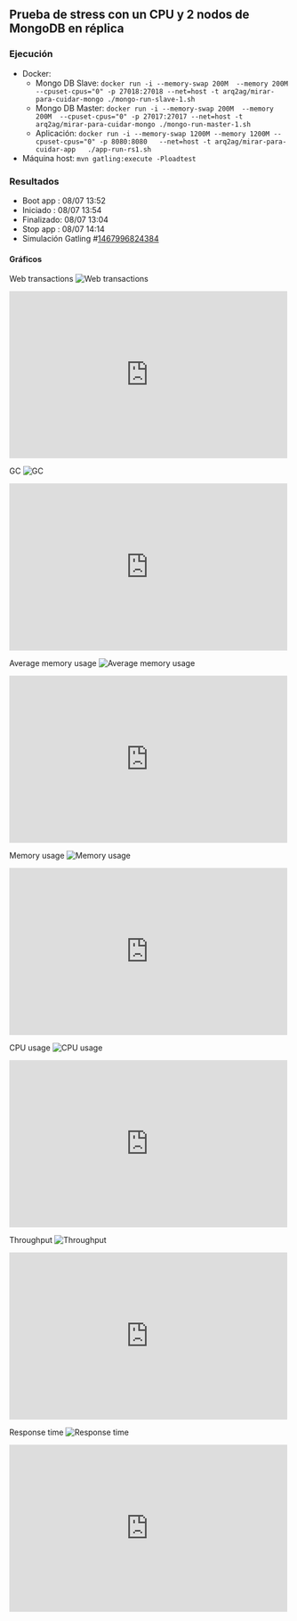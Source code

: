 ## Prueba de stress con un CPU y 2 nodos de MongoDB en réplica

### Ejecución

* Docker:
  * Mongo DB Slave:  `docker run -i --memory-swap 200M  --memory 200M  --cpuset-cpus="0" -p 27018:27018 --net=host -t arq2ag/mirar-para-cuidar-mongo ./mongo-run-slave-1.sh`
  * Mongo DB Master: `docker run -i --memory-swap 200M  --memory 200M  --cpuset-cpus="0" -p 27017:27017 --net=host -t arq2ag/mirar-para-cuidar-mongo ./mongo-run-master-1.sh`
  * Aplicación:      `docker run -i --memory-swap 1200M --memory 1200M --cpuset-cpus="0" -p 8080:8080   --net=host -t arq2ag/mirar-para-cuidar-app   ./app-run-rs1.sh`
* Máquina host: `mvn gatling:execute -Ploadtest`

### Resultados

* Boot app  : 08/07 13:52
* Iniciado  : 08/07 13:54
* Finalizado: 08/07 13:04
* Stop app  : 08/07 14:14
* Simulación Gatling \#[1467996824384](crearunshopyagregarprecios-1467996824384/index.html)

#### Gráficos

Web transactions
![Web transactions](imagenes/web-transactions.png)
<iframe src="https://rpm.newrelic.com/public/charts/1W4DzjwNHS3" width="500" height="300" scrolling="no" frameborder="no"></iframe>

GC
![GC](imagenes/gc.png)
<iframe src="https://rpm.newrelic.com/public/charts/e6urh5a2jhH" width="500" height="300" scrolling="no" frameborder="no"></iframe>

Average memory usage
![Average memory usage](imagenes/avg-mem-usage.png)
<iframe src="https://rpm.newrelic.com/public/charts/c9i7uHm5ijF" width="500" height="300" scrolling="no" frameborder="no"></iframe>

Memory usage
![Memory usage](imagenes/mem-usage.png)
<iframe src="https://rpm.newrelic.com/public/charts/cn754EhlhJJ" width="500" height="300" scrolling="no" frameborder="no"></iframe>

CPU usage
![CPU usage](imagenes/cpu-usage.png)
<iframe src="https://rpm.newrelic.com/public/charts/8OQJsaZhZ5Y" width="500" height="300" scrolling="no" frameborder="no"></iframe>

Throughput
![Throughput](imagenes/throughput.png)
<iframe src="https://rpm.newrelic.com/public/charts/dXnDCE6xCyE" width="500" height="300" scrolling="no" frameborder="no"></iframe>

Response time
![Response time](imagenes/response-time.png)
<iframe src="https://rpm.newrelic.com/public/charts/i4QRFxIrwLT" width="500" height="300" scrolling="no" frameborder="no"></iframe>
